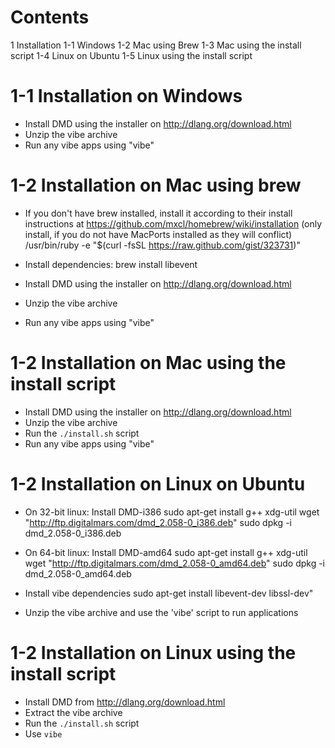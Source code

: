 Contents
========

1 Installation
1-1 Windows
1-2 Mac using Brew
1-3 Mac using the install script
1-4 Linux on Ubuntu
1-5 Linux using the install script


1-1 Installation on Windows
===========================

 - Install DMD using the installer on http://dlang.org/download.html
 - Unzip the vibe archive
 - Run any vibe apps using "vibe"



1-2 Installation on Mac using brew
==================================
 - If you don't have brew installed, install it according to their install
	instructions at <https://github.com/mxcl/homebrew/wiki/installation>
	(only install, if you do not have MacPorts installed as they will conflict)
		/usr/bin/ruby -e "$(curl -fsSL https://raw.github.com/gist/323731)"
		
 - Install dependencies:
		brew install libevent
 - Install DMD using the installer on <http://dlang.org/download.html>
 - Unzip the vibe archive
 - Run any vibe apps using "vibe"

1-2 Installation on Mac using the install script
================================================

 - Install DMD using the installer on <http://dlang.org/download.html>
 - Unzip the vibe archive
 - Run the `./install.sh` script
 - Run any vibe apps using "vibe"



1-2 Installation on Linux on Ubuntu
===================================

 - On 32-bit linux: Install DMD-i386
		sudo apt-get install g++ xdg-util
		wget "http://ftp.digitalmars.com/dmd_2.058-0_i386.deb"
		sudo dpkg -i dmd_2.058-0_i386.deb
		
 - On 64-bit linux: Install DMD-amd64
		sudo apt-get install g++ xdg-util
		wget "http://ftp.digitalmars.com/dmd_2.058-0_amd64.deb"
		sudo dpkg -i dmd_2.058-0_amd64.deb
		
 - Install vibe dependencies
		sudo apt-get install libevent-dev libssl-dev"
		
 - Unzip the vibe archive and use the 'vibe' script to run applications


1-2 Installation on Linux using the install script
==================================================

 - Install DMD from <http://dlang.org/download.html>
 - Extract the vibe archive
 - Run the `./install.sh` script
 - Use `vibe`